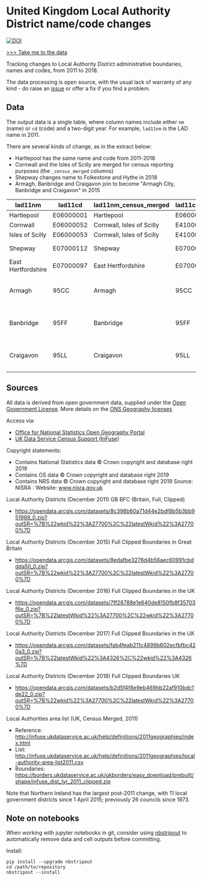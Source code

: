 # United Kingdom Local Authority District name/code changes

[![DOI](https://zenodo.org/badge/213865065.svg)](https://zenodo.org/badge/latestdoi/213865065)

[>>> Take me to the data](https://github.com/tomalrussell/uklad-changes/blob/master/lad_nmcd_changes.csv)

Tracking changes to Local Authority District administrative boundaries, names and codes, from
2011 to 2018.

The data processing is open source, with the usual lack of warranty of any kind - do raise an
[issue](https://github.com/tomalrussell/uklad-changes/issues) or offer a fix if you find a
problem.

## Data

The output data is a single table, where column names include either `nm` (name) or `cd` (code)
and a two-digit year. For example, `lad11nm` is the LAD name in 2011.

There are several kinds of change, as in the extract below:
- Hartlepool has the same name and code from 2011-2018
- Cornwall and the Isles of Scilly are merged for census reporting purposes (the
  `_census_merged` columns)
- Shepway changes name to Folkestone and Hythe in 2018
- Armagh, Banbridge and Craigavon join to become "Armagh City, Banbridge and Craigavon" in 2015

lad11nm | lad11cd | lad11nm_census_merged | lad11cd_census_merged | lad16nm | lad16cd | lad17nm | lad17cd | lad18nm | lad18cd
------- | ------- | --------------------- | --------------------- | ------- | ------- | ------- | ------- | ------- | -------
Hartlepool | E06000001 | Hartlepool | E06000001 | Hartlepool | E06000001 | Hartlepool | E06000001 | Hartlepool | E06000001
Cornwall | E06000052 | Cornwall, Isles of Scilly | E41000052 | Cornwall | E06000052 | Cornwall | E06000052 | Cornwall | E06000052
Isles of Scilly | E06000053 | Cornwall, Isles of Scilly | E41000052 | Isles of Scilly | E06000053 | Isles of Scilly | E06000053 | Isles of Scilly | E06000053
Shepway | E07000112 | Shepway | E07000112 | Shepway | E07000112 | Shepway | E07000112 | Folkestone and Hythe | E07000112
East Hertfordshire | E07000097 | East Hertfordshire | E07000097 | East Hertfordshire | E07000242 | East Hertfordshire | E07000242 | East Hertfordshire | E07000242
Armagh | 95CC | Armagh | 95CC | Armagh City, Banbridge and Craigavon | N09000002 | Armagh City, Banbridge and Craigavon | N09000002 | Armagh City, Banbridge and Craigavon | N09000002
Banbridge | 95FF | Banbridge | 95FF | Armagh City, Banbridge and Craigavon | N09000002 | Armagh City, Banbridge and Craigavon | N09000002 | Armagh City, Banbridge and Craigavon | N09000002
Craigavon | 95LL | Craigavon | 95LL | Armagh City, Banbridge and Craigavon | N09000002 | Armagh City, Banbridge and Craigavon | N09000002 | Armagh City, Banbridge and Craigavon | N09000002


## Sources

All data is derived from open government data, supplied under the [Open Government
License](http://www.nationalarchives.gov.uk/doc/open-government-licence/version/3/). More
details on the [ONS Geography licenses](https://www.ons.gov.uk/methodology/geography/licences)

Access via:
- [Office for National Statistics Open Geography Portal](https://geoportal.statistics.gov.uk/)
- [UK Data Service Census Support (InFuse)](http://infuse.ukdataservice.ac.uk/help/definitions/2011geographies/index.html)

Copyright statements:
- Contains National Statistics data © Crown copyright and database right 2019
- Contains OS data © Crown copyright and database right 2019
- Contains NRS data © Crown copyright and database right 2019 Source: NISRA : Website: www.nisra.gov.uk

Local Authority Districts (December 2011) GB BFC (Britain, Full, Clipped)
- https://opendata.arcgis.com/datasets/8c398b60a71d44e2bdf8b5b3bb951988_0.zip?outSR=%7B%22wkid%22%3A27700%2C%22latestWkid%22%3A27700%7D

Local Authority Districts (December 2015) Full Clipped Boundaries in Great Britain
- https://opendata.arcgis.com/datasets/8edafbe3276d4b56aec60991cbddda50_0.zip?outSR=%7B%22wkid%22%3A27700%2C%22latestWkid%22%3A27700%7D

Local Authority Districts (December 2016) Full Clipped Boundaries in the UK
- https://opendata.arcgis.com/datasets/7ff28788e1e640de8150fb8f35703f6e_0.zip?outSR=%7B%22latestWkid%22%3A27700%2C%22wkid%22%3A27700%7D

Local Authority Districts (December 2017) Full Clipped Boundaries in the UK
- https://opendata.arcgis.com/datasets/fab4feab211c4899b602ecfbfbc420a3_0.zip?outSR=%7B%22latestWkid%22%3A4326%2C%22wkid%22%3A4326%7D

Local Authority Districts (December 2018) Full Clipped Boundaries UK
- https://opendata.arcgis.com/datasets/b2d5f4f8e9eb469bb22af910bdc1de22_0.zip?outSR=%7B%22wkid%22%3A27700%2C%22latestWkid%22%3A27700%7D

Local Authorities area list (UK, Census Merged, 2011)
- Reference: http://infuse.ukdataservice.ac.uk/help/definitions/2011geographies/index.html
- List: http://infuse.ukdataservice.ac.uk/help/definitions/2011geographies/local-authority-area-list2011.csv
- Boundaries: https://borders.ukdataservice.ac.uk/ukborders/easy_download/prebuilt/shape/infuse_dist_lyr_2011_clipped.zip


Note that Northern Ireland has the largest post-2011 change, with 11 local government districts
since 1 April 2015; previously 26 councils since 1973.


## Note on notebooks

When working with jupyter notebooks in git, consider using
[nbstripout](https://github.com/kynan/nbstripout) to automatically remove data and cell outputs
before committing.

Install:

	pip install --upgrade nbstripout
	cd /path/to/repository
	nbstripout --install
